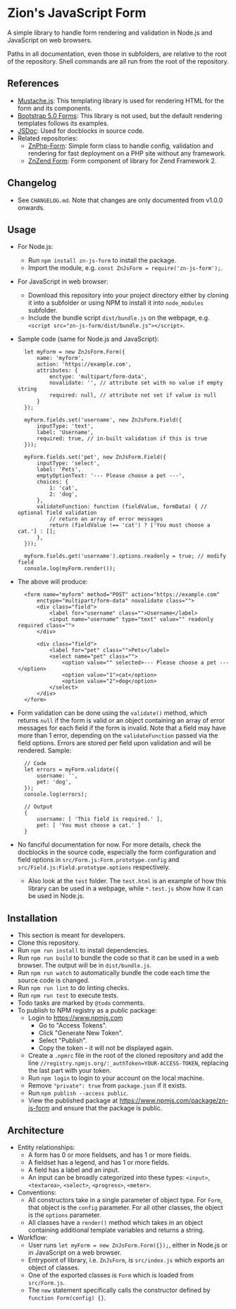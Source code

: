 # Zion's JavaScript Form

A simple library to handle form rendering and validation in Node.js and
JavaScript on web browsers.

Paths in all documentation, even those in subfolders, are relative to the root
of the repository. Shell commands are all run from the root of the repository.

## References
- [Mustache.js](https://github.com/janl/mustache.js): This templating library
  is used for rendering HTML for the form and its components.
- [Bootstrap 5.0 Forms](https://getbootstrap.com/docs/5.0/forms/overview/): This
  library is not used, but the default rendering templates follows its examples.
- [JSDoc](https://jsdoc.app): Used for docblocks in source code.
- Related repositories:
    + [ZnPhp-Form](https://github.com/zionsg/ZnPhp-Form):
      Simple form class to handle config, validation and rendering for fast
      deployment on a PHP site without any framework.
    + [ZnZend Form](https://github.com/zionsg/ZnZend/tree/master/src/Form):
      Form component of library for Zend Framework 2.

## Changelog
- See `CHANGELOG.md`. Note that changes are only documented from v1.0.0 onwards.

## Usage
- For Node.js:
    + Run `npm install zn-js-form` to install the package.
    + Import the module, e.g. `const ZnJsForm = require('zn-js-form');`.
- For JavaScript in web browser:
    + Download this repository into your project directory either by cloning
      it into a subfolder or using NPM to install it into `node_modules`
      subfolder.
    + Include the bundle script `dist/bundle.js` on the webpage, e.g.
      `<script src="zn-js-form/dist/bundle.js"></script>`.
- Sample code (same for Node.js and JavaScript):

        let myForm = new ZnJsForm.Form({
            name: 'myform',
            action: 'https://example.com',
            attributes: {
                enctype: 'multipart/form-data',
                novalidate: '', // attribute set with no value if empty string
                required: null, // attribute not set if value is null
            }
        });

        myForm.fields.set('username', new ZnJsForm.Field({
            inputType: 'text',
            label: 'Username',
            required: true, // in-built validation if this is true
        }));

        myForm.fields.set('pet', new ZnJsForm.Field({
            inputType: 'select',
            label: 'Pets',
            emptyOptionText: '--- Please choose a pet ---',
            choices: {
                1: 'cat',
                2: 'dog',
            },
            validateFunction: function (fieldValue, formData) { // optional field validation
                // return an array of error messages
                return (fieldValue !== 'cat') ? ['You must choose a cat.'] : [];
            },
        }));

        myForm.fields.get('username').options.readonly = true; // modify field
        console.log(myForm.render());

- The above will produce:

        <form name="myform" method="POST" action="https://example.com"
            enctype="multipart/form-data" novalidate class="">
            <div class="field">
                <label for="username" class="">Username</label>
                <input name="username" type="text" value="" readonly required class="">
            </div>

            <div class="field">
                <label for="pet" class="">Pets</label>
                <select name="pet" class="">
                    <option value="" selected>--- Please choose a pet ---</option>
                    <option value="1">cat</option>
                    <option value="2">dog</option>
                </select>
            </div>
        </form>

- Form validation can be done using the `validate()` method, which returns
  `null` if the form is valid or an object containing an array of error messages
  for each field if the form is invalid. Note that a field may have more than
  1 error, depending on the `validateFunction` passed via the field options.
  Errors are stored per field upon validation and will be rendered.
  Sample:

        // Code
        let errors = myForm.validate({
            username: '',
            pet: 'dog',
        });
        console.log(errors);

        // Output
        {
            username: [ 'This field is required.' ],
            pet: [ 'You must choose a cat.' ]
        }

- No fanciful documentation for now. For more details, check the docblocks
  in the source code, especially the form configuration and field options in
  `src/Form.js:Form.prototype.config` and `src/Field.js:Field.prototype.options`
  respectively.
    + Also look at the `test` folder. The `test.html` is an example of how
      this library can be used in a webpage, while `*.test.js` show how it can
      be used in Node.js.

## Installation
- This section is meant for developers.
- Clone this repository.
- Run `npm run install` to install dependencies.
- Run `npm run build` to bundle the code so that it can be used
  in a web browser. The output will be in `dist/bundle.js`.
- Run `npm run watch` to automatically bundle the code each time the source
  code is changed.
- Run `npm run lint` to do linting checks.
- Run `npm run test` to execute tests.
- Todo tasks are marked by `@todo` comments.
- To publish to NPM registry as a public package:
    + Login to https://www.npmjs.com
        * Go to "Access Tokens".
        * Click "Generate New Token".
        * Select "Publish".
        * Copy the token - it will not be displayed again.
    - Create a `.npmrc` file in the root of the cloned repository and add the
      line `//registry.npmjs.org/:_authToken=YOUR-ACCESS-TOKEN`, replacing the
      last part with your token.
    + Run `npm login` to login to your account on the local machine.
    + Remove `"private": true` from `package.json` if it exists.
    + Run `npm publish --access public`.
    + View the published package at https://www.npmjs.com/package/zn-js-form
      and ensure that the package is public.

## Architecture
- Entity relationships:
    + A form has 0 or more fieldsets, and has 1 or more fields.
    + A fieldset has a legend, and has 1 or more fields.
    + A field has a label and an input.
    + An input can be broadly categorized into these types:
      `<input>`, `<textarea>`, `<select>`, `<progress>`, `<meter>`.
- Conventions:
    + All constructors take in a single parameter of object type. For `Form`,
      that object is the `config` parameter. For all other classes, the object
      is the `options` parameter.
    + All classes have a `render()` method which takes in an object containing
      additional template variables and returns a string.
- Workflow:
    + User runs `let myForm = new ZnJsForm.Form({});`,
      either in Node.js or in JavaScript on a web browser.
    + Entrypoint of library, i.e. `ZnJsForm`, is `src/index.js` which exports
      an object of classes.
    + One of the exported classes is `Form` which is loaded from `src/Form.js`.
    + The `new` statement specifically calls the constructor defined by
      `function Form(config) {}`.

